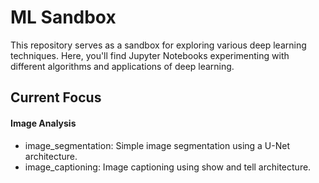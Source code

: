 # ML Sandbox
This repository serves as a sandbox for exploring various deep learning techniques.
Here, you'll find Jupyter Notebooks experimenting with different algorithms and applications of deep learning.

## Current Focus

#### Image Analysis
* image_segmentation: Simple image segmentation using a U-Net architecture.
* image_captioning: Image captioning using show and tell architecture.

